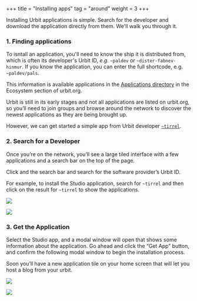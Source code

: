+++
title = "Installing apps"
tag = "around"
weight = 3
+++

Installing Urbit applications is simple. Search for the developer and download the application directly from them.  We'll walk you through it.

### 1. Finding applications

To isntall an application, you'll need to know the ship it is distributed from, which is often its developer's Urbit ID, *e.g.* `~paldev` or `~dister-fabnev-hinmur`. If you know the application, you can enter the full shortcode, e.g. `~paldev/pals`. 

This information is available applications in the [Applications directory](/ecosystem?type=applications) in the Ecosystem section of urbit.org.

Urbit is still in its early stages and not all applications are listed on urbit.org, so you’ll need to join groups and browse around the network to discover the newest applications as they are being brought up. 

However, we can get started a simple app from Urbit developer [`~tirrel`](/ids/~tirrel).

### 2. Search for a Developer

Once you’re on the network, you’ll see a large tiled interface with a few applications and a search bar on the top of the page.

Click and the search bar and search for the software provider’s Urbit ID.

For example, to install the Studio application, search for `~tirrel` and then click on the result for `~tirrel` to show the applications.

![](https://media.urbit.org/site/additional-guides/apps-1.png)

![](https://media.urbit.org/site/additional-guides/apps-2.png)

### 3. Get the Application

Select the Studio app, and a modal window will open that shows some information about the application. Go ahead and click the “Get App” button, and confirm the following modal window to begin the installation process.

Soon you’ll have a new application tile on your home screen that will let you host a blog from your urbit.

![](https://media.urbit.org/site/additional-guides/apps-3.png)

![](https://media.urbit.org/site/additional-guides/apps-4.png)